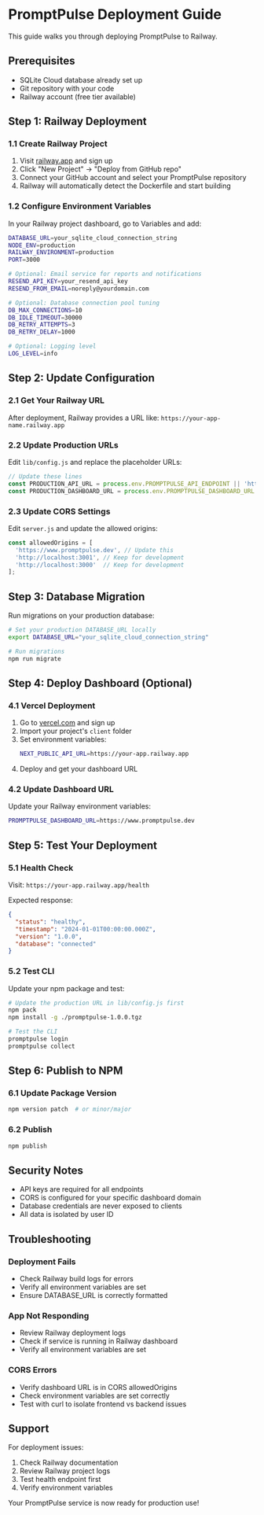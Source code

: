 # PromptPulse Deployment Guide

This guide walks you through deploying PromptPulse to Railway.

## Prerequisites

- SQLite Cloud database already set up
- Git repository with your code
- Railway account (free tier available)

## Step 1: Railway Deployment

### 1.1 Create Railway Project

1. Visit [railway.app](https://railway.app) and sign up
2. Click "New Project" → "Deploy from GitHub repo"
3. Connect your GitHub account and select your PromptPulse repository
4. Railway will automatically detect the Dockerfile and start building

### 1.2 Configure Environment Variables

In your Railway project dashboard, go to Variables and add:

```bash
DATABASE_URL=your_sqlite_cloud_connection_string
NODE_ENV=production
RAILWAY_ENVIRONMENT=production
PORT=3000

# Optional: Email service for reports and notifications
RESEND_API_KEY=your_resend_api_key
RESEND_FROM_EMAIL=noreply@yourdomain.com

# Optional: Database connection pool tuning
DB_MAX_CONNECTIONS=10
DB_IDLE_TIMEOUT=30000
DB_RETRY_ATTEMPTS=3
DB_RETRY_DELAY=1000

# Optional: Logging level
LOG_LEVEL=info
```


## Step 2: Update Configuration

### 2.1 Get Your Railway URL

After deployment, Railway provides a URL like: `https://your-app-name.railway.app`

### 2.2 Update Production URLs

Edit `lib/config.js` and replace the placeholder URLs:

```javascript
// Update these lines
const PRODUCTION_API_URL = process.env.PROMPTPULSE_API_ENDPOINT || 'https://your-actual-app.railway.app';
const PRODUCTION_DASHBOARD_URL = process.env.PROMPTPULSE_DASHBOARD_URL || 'https://www.promptpulse.dev';
```

### 2.3 Update CORS Settings

Edit `server.js` and update the allowed origins:

```javascript
const allowedOrigins = [
  'https://www.promptpulse.dev', // Update this
  'http://localhost:3001', // Keep for development
  'http://localhost:3000'  // Keep for development
];
```

## Step 3: Database Migration

Run migrations on your production database:

```bash
# Set your production DATABASE_URL locally
export DATABASE_URL="your_sqlite_cloud_connection_string"

# Run migrations
npm run migrate
```

## Step 4: Deploy Dashboard (Optional)

### 4.1 Vercel Deployment

1. Go to [vercel.com](https://vercel.com) and sign up
2. Import your project's `client` folder
3. Set environment variables:
   ```bash
   NEXT_PUBLIC_API_URL=https://your-app.railway.app
   ```
4. Deploy and get your dashboard URL

### 4.2 Update Dashboard URL

Update your Railway environment variables:
```bash
PROMPTPULSE_DASHBOARD_URL=https://www.promptpulse.dev
```

## Step 5: Test Your Deployment

### 5.1 Health Check

Visit: `https://your-app.railway.app/health`

Expected response:
```json
{
  "status": "healthy",
  "timestamp": "2024-01-01T00:00:00.000Z",
  "version": "1.0.0",
  "database": "connected"
}
```

### 5.2 Test CLI

Update your npm package and test:

```bash
# Update the production URL in lib/config.js first
npm pack
npm install -g ./promptpulse-1.0.0.tgz

# Test the CLI
promptpulse login
promptpulse collect
```

## Step 6: Publish to NPM

### 6.1 Update Package Version

```bash
npm version patch  # or minor/major
```

### 6.2 Publish

```bash
npm publish
```


## Security Notes

- API keys are required for all endpoints
- CORS is configured for your specific dashboard domain
- Database credentials are never exposed to clients
- All data is isolated by user ID

## Troubleshooting

### Deployment Fails

- Check Railway build logs for errors
- Verify all environment variables are set
- Ensure DATABASE_URL is correctly formatted

### App Not Responding

- Review Railway deployment logs
- Check if service is running in Railway dashboard
- Verify all environment variables are set

### CORS Errors

- Verify dashboard URL is in CORS allowedOrigins
- Check environment variables are set correctly
- Test with curl to isolate frontend vs backend issues

## Support

For deployment issues:
1. Check Railway documentation
2. Review Railway project logs
3. Test health endpoint first
4. Verify environment variables

Your PromptPulse service is now ready for production use!
